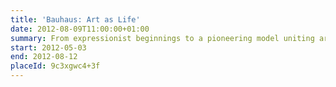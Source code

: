 ```yaml
---
title: 'Bauhaus: Art as Life'
date: 2012-08-09T11:00:00+01:00
summary: From expressionist beginnings to a pioneering model uniting art and technology, this London exhibition presents the Bauhaus’ utopian vision to change society in the aftermath of the First World War.
start: 2012-05-03
end: 2012-08-12
placeId: 9c3xgwc4+3f
---
```

